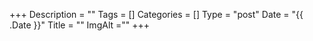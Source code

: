 +++
Description = ""
Tags = []
Categories = []
Type = "post"
Date = "{{ .Date }}"
Title = ""
ImgAlt =""
+++
